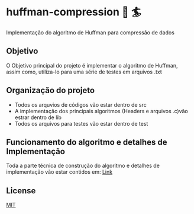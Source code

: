 # huffman-compression :book: :surfer:
Implementação do algoritmo de Huffman para compressão de dados

## Objetivo
O Objetivo principal do projeto é implementar o algoritmo de Huffman, assim como, utiliza-lo para uma série de testes em arquivos .txt

## Organização do projeto
* Todos os arquvios de códigos vão estar dentro de src
* A implementação dos principais algoritmos (Headers e arquivos .c)vão estrar dentro de lib
* Todos os arquivos para testes vão estar dentro de test


## Funcionamento do algoritmo e detalhes de Implementação
Toda a parte técnica de construção do algoritmo e detalhes de implementação vão estar contidos em: [Link](https://github.com/codeYann/huffman-compression)

## License 
[MIT](https://mit-license.org/)

